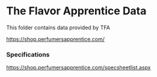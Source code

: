 # The Flavor Apprentice Data

This folder contains data provided by TFA

https://shop.perfumersapprentice.com/

### Specifications

https://shop.perfumersapprentice.com/specsheetlist.aspx
